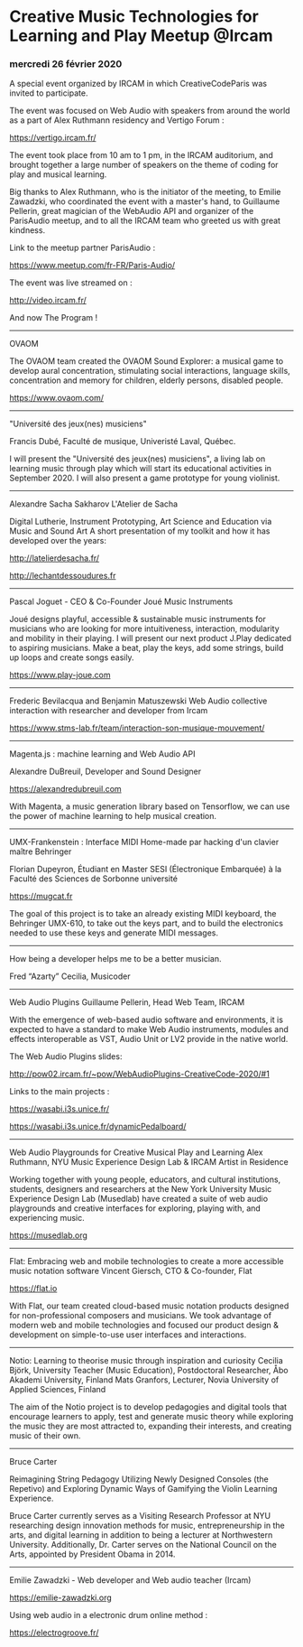 
# Creative Music Technologies for Learning and Play Meetup @Ircam 
### mercredi 26 février 2020


A special event organized by IRCAM in which CreativeCodeParis was invited to participate.

The event was focused on Web Audio with speakers from around the world as a part of Alex Ruthmann residency and Vertigo Forum : 

https://vertigo.ircam.fr/


The event took place from 10 am to 1 pm, in the IRCAM auditorium, and brought together a large number of speakers on the theme of coding for play and musical learning.

Big thanks to Alex Ruthmann, who is the initiator of the meeting, to Emilie Zawadzki, who coordinated the event with a master's hand, to Guillaume Pellerin, great magician of the WebAudio API and organizer of the ParisAudio meetup, and to all the IRCAM team who greeted us with great kindness.

Link to the meetup partner ParisAudio :

https://www.meetup.com/fr-FR/Paris-Audio/

The event was live streamed on : 

http://video.ircam.fr/

And now The Program !


----

OVAOM

The OVAOM team created the OVAOM Sound Explorer: a musical game to develop aural concentration, stimulating social interactions, language skills, concentration and memory for children, elderly persons, disabled people.

https://www.ovaom.com/

----

"Université des jeux(nes) musiciens"

Francis Dubé, Faculté de musique, Univeristé Laval, Québec.

I will present the "Université des jeux(nes) musiciens", a living lab on learning music through play which will start its educational activities in September 2020. I will also present a game prototype for young violinist.

----

Alexandre Sacha Sakharov
L'Atelier de Sacha

Digital Lutherie, Instrument Prototyping, Art Science and Education via Music and Sound Art
A short presentation of my toolkit and how it has developed over the years: 

http://latelierdesacha.fr/

http://lechantdessoudures.fr

----

Pascal Joguet - CEO & Co-Founder
Joué Music Instruments 

Joué designs playful, accessible & sustainable music instruments for musicians who are looking for more intuitiveness, interaction, modularity and mobility in their playing.
I will present our next product J.Play dedicated to aspiring musicians. Make a beat, play the keys, add some strings, build up loops and create songs easily.

https://www.play-joue.com

----

Frederic Bevilacqua and Benjamin Matuszewski
Web Audio collective interaction with researcher and developer from Ircam 

https://www.stms-lab.fr/team/interaction-son-musique-mouvement/

----

Magenta.js : machine learning and Web Audio API

Alexandre DuBreuil, Developer and Sound Designer 

https://alexandredubreuil.com

With Magenta, a music generation library based on Tensorflow, we can use the power of machine learning to help musical creation.

----

UMX-Frankenstein : Interface MIDI Home-made par hacking d'un clavier maître Behringer

Florian Dupeyron, Étudiant en Master SESI (Électronique Embarquée) à la Faculté des Sciences de Sorbonne université 

https://mugcat.fr

The goal of this project is to take an already existing MIDI keyboard, the Behringer UMX-610, to take out the keys part, and to build the electronics needed to use these keys and generate MIDI messages.

----

How being a developer helps me to be a better musician.

Fred “Azarty” Cecilia, Musicoder

----

Web Audio Plugins
Guillaume Pellerin, Head Web Team, IRCAM

With the emergence of web-based audio software and environments, it is expected to have a standard to make Web Audio instruments, modules and effects interoperable as VST, Audio Unit or LV2 provide in the native world.

The Web Audio Plugins slides:

http://pow02.ircam.fr/~pow/WebAudioPlugins-CreativeCode-2020/#1

Links to the main projects : 

https://wasabi.i3s.unice.fr/

https://wasabi.i3s.unice.fr/dynamicPedalboard/

----

Web Audio Playgrounds for Creative Musical Play and Learning
Alex Ruthmann, NYU Music Experience Design Lab & IRCAM Artist in Residence

Working together with young people, educators, and cultural institutions, students, designers and researchers at the New York University Music Experience Design Lab (Musedlab) have created a suite of web audio playgrounds and creative interfaces for exploring, playing with, and experiencing music.

https://musedlab.org

----

Flat: Embracing web and mobile technologies to create a more accessible music notation software
Vincent Giersch, CTO & Co-founder, Flat  

https://flat.io

With Flat, our team created cloud-based music notation products designed for non-professional composers and musicians. We took advantage of modern web and mobile technologies and focused our product design & development on simple-to-use user interfaces and interactions.

----

Notio: Learning to theorise music through inspiration and curiosity
Cecilia Björk, University Teacher (Music Education), Postdoctoral Researcher, Åbo Akademi University, Finland
Mats Granfors, Lecturer, Novia University of Applied Sciences, Finland

The aim of the Notio project is to develop pedagogies and digital tools that encourage learners to apply, test and generate music theory while exploring the music they are most attracted to, expanding their interests, and creating music of their own.

----

Bruce Carter

Reimagining String Pedagogy Utilizing Newly Designed Consoles (the Repetivo) and Exploring Dynamic Ways of Gamifying the Violin Learning Experience.

Bruce Carter currently serves as a Visiting Research Professor at NYU researching design innovation methods for music, entrepreneurship in the arts, and digital learning in addition to being a lecturer at Northwestern University. Additionally, Dr. Carter serves on the National Council on the Arts, appointed by President Obama in 2014.

----

Emilie Zawadzki - Web developer and Web audio teacher (Ircam)

https://emilie-zawadzki.org

Using web audio in a electronic drum online method : 

https://electrogroove.fr/


